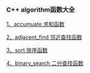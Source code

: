
### C++ algorithm函数大全

[1、accumuate 求和函数](https://github.com/onlyone2019/algorithm/blob/master/doc/accumulate.md)

[2、adjacent_find 邻近查找函数](https://github.com/onlyone2019/algorithm/blob/master/doc/adjacent_find.md)

[3、sort 排序函数](https://github.com/onlyone2019/algorithm/blob/master/doc/sort.md)

[4、binary_search 二分查找函数](https://github.com/onlyone2019/algorithm/blob/master/doc/binary_search.md)
